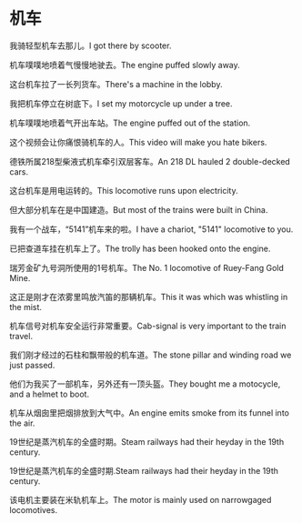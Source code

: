 # 机车

<p><span class="chinese">我骑轻型机车去那儿。</span><span class="english">I got there by scooter.</span></p>

<p><span class="chinese">机车噗噗地喷着气慢慢地驶去。</span><span class="english">The engine puffed slowly away.</span></p>

<p><span class="chinese">这台机车拉了一长列货车。</span><span class="english">There's a machine in the lobby.</span></p>

<p><span class="chinese">我把机车停立在树底下。</span><span class="english">I set my motorcycle up under a tree.</span></p>

<p><span class="chinese">机车噗噗地喷着气开出车站。</span><span class="english">The engine puffed out of the station.</span></p>

<p><span class="chinese">这个视频会让你痛恨骑机车的人。</span><span class="english">This video will make you hate bikers.</span></p>

<p><span class="chinese">德铁所属218型柴液式机车牵引双层客车。</span><span class="english">An 218 DL hauled 2 double-decked cars.</span></p>

<p><span class="chinese">这台机车是用电运转的。</span><span class="english">This locomotive runs upon electricity.</span></p>

<p><span class="chinese">但大部分机车在是中国建造。</span><span class="english">But most of the trains were built in China.</span></p>

<p><span class="chinese">我有一个战车，“5141”机车来的啦。</span><span class="english">I have a chariot, "5141" locomotive to you.</span></p>

<p><span class="chinese">已把查道车挂在机车上了。</span><span class="english">The trolly has been hooked onto the engine.</span></p>

<p><span class="chinese">瑞芳金矿九号洞所使用的1号机车。</span><span class="english">The No. 1 locomotive of Ruey-Fang Gold Mine.</span></p>

<p><span class="chinese">这正是刚才在浓雾里鸣放汽笛的那辆机车。</span><span class="english">This it was which was whistling in the mist.</span></p>

<p><span class="chinese">机车信号对机车安全运行非常重要。</span><span class="english">Cab-signal is very important to the train travel.</span></p>

<p><span class="chinese">我们刚才经过的石柱和飘带般的机车道。</span><span class="english">The stone pillar and winding road we just passed.</span></p>

<p><span class="chinese">他们为我买了一部机车，另外还有一顶头盔。</span><span class="english">They bought me a motocycle, and a helmet to boot.</span></p>

<p><span class="chinese">机车从烟囱里把烟排放到大气中。</span><span class="english">An engine emits smoke from its funnel into the air.</span></p>

<p><span class="chinese">19世纪是蒸汽机车的全盛时期。</span><span class="english">Steam railways had their heyday in the 19th century.</span></p>

<p><span class="chinese">19世纪是蒸汽机车的全盛时期.</span><span class="english">Steam railways had their heyday in the 19th century.</span></p>

<p><span class="chinese">该电机主要装在米轨机车上。</span><span class="english">The motor is mainly used on narrowgaged locomotives.</span></p>

